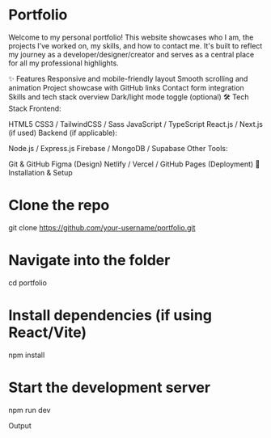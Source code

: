 # Portfolio
Welcome to my personal portfolio! This website showcases who I am, the projects I’ve worked on, my skills, and how to contact me. It's built to reflect my journey as a developer/designer/creator and serves as a central place for all my professional highlights.

✨ Features
Responsive and mobile-friendly layout
Smooth scrolling and animation
Project showcase with GitHub links
Contact form integration
Skills and tech stack overview
Dark/light mode toggle (optional)
🛠 Tech Stack
Frontend:

HTML5
CSS3 / TailwindCSS / Sass
JavaScript / TypeScript
React.js / Next.js (if used)
Backend (if applicable):

Node.js / Express.js
Firebase / MongoDB / Supabase
Other Tools:

Git & GitHub
Figma (Design)
Netlify / Vercel / GitHub Pages (Deployment)
🚀 Installation & Setup
# Clone the repo
git clone https://github.com/your-username/portfolio.git

# Navigate into the folder
cd portfolio

# Install dependencies (if using React/Vite)
npm install

# Start the development server
npm run dev

Output
